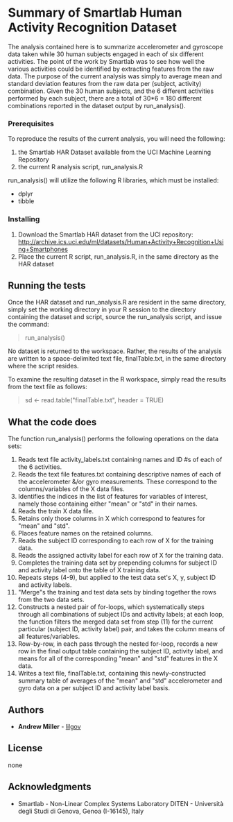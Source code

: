 # Summary of Smartlab Human Activity Recognition Dataset

The analysis contained here is to summarize accelerometer and gyroscope data taken
while 30 human subjects engaged in each of six different activities.  The point of
the work by Smartlab was to see how well the various activities could be identified
by extracting features from the raw data.  The purpose of the current analysis was
simply to average mean and standard deviation features from the raw data per
(subject, activity) combination.  Given the 30 human subjects, and the 6 different
activities performed by each subject, there are a total of 30*6 = 180 different
combinations reported in the dataset output by run_analysis().


### Prerequisites

To reproduce the results of the current analysis, you will need the following:
1.  the Smartlab HAR Dataset available from the UCI Machine Learning Repository
2.  the current R analysis script, run_analysis.R

run_analysis() will utilize the following R libraries, which must be installed:
*  dplyr
*  tibble


### Installing

1.  Download the Smartlab HAR dataset from the UCI repository:
http://archive.ics.uci.edu/ml/datasets/Human+Activity+Recognition+Using+Smartphones
2.  Place the current R script, run_analysis.R, in the same directory as the HAR dataset


## Running the tests

Once the HAR dataset and run_analysis.R are resident in the same directory, simply set the
working directory in your R session to the directory containing the dataset and script,
source the run_analysis script, and issue the command:

> run_analysis()

No dataset is returned to the workspace.  Rather, the results of the analysis are written
to a space-delimited text file, finalTable.txt, in the same directory where the script resides.

To examine the resulting dataset in the R workspace, simply read the results from the text file
as follows:
> sd <- read.table("finalTable.txt", header = TRUE)


## What the code does

The function run_analysis() performs the following operations on the data sets:
1.  Reads text file  activity_labels.txt  containing names and ID #s of each of the 6 activities.
2.  Reads the text file  features.txt  containing descriptive names of each of the accelerometer &/or gyro measurements.  These correspond to the columns/variables of the X data files.
3.  Identifies the indices in the list of features for variables of interest, namely those containing either "mean" or "std" in their names.
4.  Reads the train X data file.
5.  Retains only those columns in X which correspond to features for "mean" and "std".
6.  Places feature names on the retained columns.
7.  Reads the subject ID corresponding to each row of X for the training data.
8.  Reads the assigned activity label for each row of X for the training data.
9.  Completes the training data set by prepending columns for subject ID and activity label onto the table of X training data.
10.  Repeats steps (4-9), but applied to the test data set's X, y, subject ID and activity labels.
11.  "Merge"s the training and test data sets by binding together the rows from the two data sets.
12.  Constructs a nested pair of for-loops, which systematically steps through all combinations of subject IDs and activity labels; at each loop, the function filters the merged data set from step (11) for the current particular (subject ID, activity label) pair, and takes the column means of all features/variables.
13.  Row-by-row, in each pass through the nested for-loop, records a new row in the final output table containing the subject ID, activity label, and means for all of the corresponding "mean" and "std" features in the X data.
14.  Writes a text file, finalTable.txt, containing this newly-constructed summary table of averages of the "mean" and "std" accelerometer and gyro data on a per subject ID and activity label basis.


## Authors

* **Andrew Miller** - [lilgov](https://github.com/lilgov)


## License

none

## Acknowledgments

* Smartlab - Non-Linear Complex Systems Laboratory
DITEN - Università degli Studi di Genova, Genoa (I-16145), Italy
